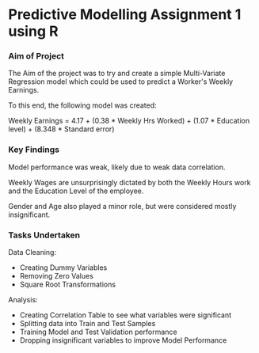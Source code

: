 # Predictive Modelling Assignment 1 using R

### Aim of Project

The Aim of the project was to try and create a simple Multi-Variate Regression model which could be used to predict a Worker's Weekly Earnings.

To this end, the following model was created:

Weekly Earnings = 4.17 	+ (0.38 * Weekly Hrs Worked) 	+  (1.07 * Education level) + (8.348 * Standard error)

### Key Findings
Model performance was weak, likely due to weak data correlation. 

Weekly Wages are unsurprisingly dictated by both the Weekly Hours work and the Education Level of the employee. 

Gender and Age also played a minor role, but were considered mostly insignificant.

### Tasks Undertaken


Data Cleaning: 
- Creating Dummy Variables
- Removing Zero Values
- Square Root Transformations

Analysis:
- Creating Correlation Table to see what variables were significant
- Splitting data into Train and Test Samples
- Training Model and Test Validation performance
- Dropping insignificant variables to improve Model Performance
